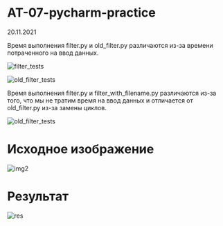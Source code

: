 # AT-07-pycharm-practice
20.11.2021

Время выполнения filter.py и old_filter.py различаются из-за времени потраченного на ввод данных.

![filter_tests](https://user-images.githubusercontent.com/83445935/143659798-c7380712-fc3d-46d5-b59c-633974b9f39b.png)

![old_filter_tests](https://user-images.githubusercontent.com/83445935/143659812-370b1ee8-0372-42e6-b170-0f88920c3c9e.png)

Время выполнения filter.py и filter_with_filename.py различаются из-за того, что мы не тратим время на ввод данных и отличается от old_filter.py из-за замены циклов.

![old_filter_tests](https://user-images.githubusercontent.com/83445935/143659877-724226d5-526f-4247-8c09-04d09be3a427.png)

# Исходное изображение
![img2](https://user-images.githubusercontent.com/83445935/143659972-a60f25cf-9d84-4ba3-bd8f-1add30a9b618.jpg)

# Результат
![res](https://user-images.githubusercontent.com/83445935/143659988-185d2fab-b8ca-48b6-887b-9b8a4739d8f7.jpg)
